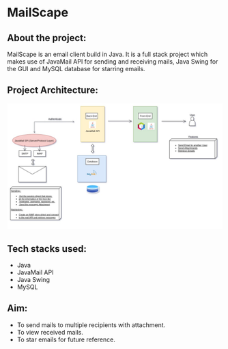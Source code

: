 # MailScape

## About the project:

MailScape is an email client build in Java. It is a full stack project which makes use of JavaMail API for sending and receiving mails, Java Swing for the GUI and MySQL database for starring emails.

## Project Architecture:
![architecture](images/architecture.jpg)

## Tech stacks used:

- Java
- JavaMail API
- Java Swing
- MySQL

## Aim:

- To send mails to multiple recipients with attachment.
- To view received mails.
- To star emails for future reference.